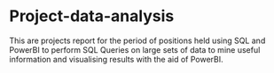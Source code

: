 # Project-data-analysis

This are projects report for the period of positions held using SQL and PowerBI to perform SQL Queries on large sets of data to mine useful information and visualising results with the aid of PowerBI.
